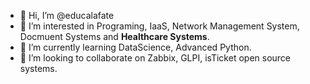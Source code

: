 - 👋 Hi, I’m @educalafate
- 👀 I’m interested in Programing, IaaS, Network Management System, Docmuent Systems and **Healthcare Systems**.
- 🌱 I’m currently learning DataScience, Advanced Python.
- 💞️ I’m looking to collaborate on Zabbix, GLPI, isTicket open source systems.


<!---
educalafate/educalafate is a ✨ special ✨ repository because its `README.md` (this file) appears on your GitHub profile.
You can click the Preview link to take a look at your changes.
--->
